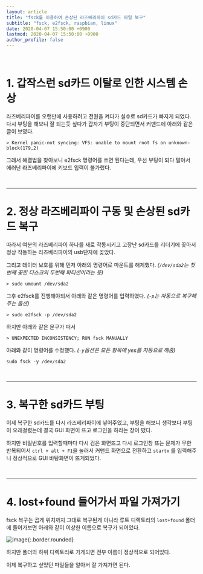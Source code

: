 ```yaml
---
layout: article
title: "fsck를 이용하여 손상된 라즈베리파이 sd카드 파일 복구"
subtitle: "fsck, e2fsck, raspbian, linux"
date: 2020-04-07 15:50:00 +0900
lastmod: 2020-04-07 15:50:00 +0900
author_profile: false
---
```


<br>

# 1. 갑작스런 sd카드 이탈로 인한 시스템 손상

라즈베리파이를 오랜만에 사용하려고 전원을 켜다가 실수로 sd카드가 빠지게 되었다. 다시 부팅을 해보니 잘 되는듯 싶다가 갑자기 부팅이 중단되면서 커맨드에 아래와 같은 글이 보였다.

```
> Kernel panic-not syncing: VFS: unable to mount root fs on unknown-block(179,2)
```

그래서 해결법을 찾아보니 e2fsck 명령어를 쓰면 된다는데, 우선 부팅이 되다 말아서 에러난 라즈베리파이에 키보드 입력이 불가했다.

<br>

---

# 2. 정상 라즈베리파이 구동 및 손상된 sd카드 복구

따라서 여분의 라즈베리파이 하나를 새로 작동시키고 고장난 sd카드를 리더기에 꽂아서 정상 작동하는 라즈베리파이의 usb단자에 꽂았다.

그리고 데이터 보호를 위해 먼저 아래의 명령어로 마운트를 해제했다. *(`/dev/sda2`는 첫번째 꽂힌 디스크의 두번째 파티션이라는 뜻)*

```
> sudo umount /dev/sda2
```

그후 e2fsck를 진행해야되서 아래와 같은 명령어를 입력하였다. *(`-p`는 자동으로 복구해주는 옵션)*

```
> sudo e2fsck -p /dev/sda2
```

하지만 아래와 같은 문구가 떠서

```
> UNEXPECTED INCONSISTENCY; RUN fsck MANUALLY
```

아래와 같이 명령어를 수정했다. *(`-y`옵션은 모든 항목에 yes를 자동으로 해줌)*

```
sudo fsck -y /dev/sda2
```

<br>

---

# 3. 복구한 sd카드 부팅

이제 복구한 sd카드를 다시 라즈베리파이에 넣어주었고, 부팅을 해보니 생각보다 부팅이 오래걸렸는데 결국 GUI 화면이 뜨고 로그인을 하라는 창이 떴다.

하지만 비밀번호를 입력할때마다 다시 검은 화면뜨고 다시 로그인창 뜨는 문제가 무한 반복되어서 `ctrl + alt + F1`을 눌러서 커맨드 화면으로 전환하고 `startx` 를 입력해주니 정상적으로 GUI 바탕화면이 뜨게되었다.

<br>

---

# 4. lost+found 들어가서 파일 가져가기

fsck 복구는 곱게 위치까지 그대로 복구된게 아니라 루트 디렉토리의 `lost+found` 폴더에 들어가보면 아래와 같이 이상한 이름으로 복구가 되어있다.

![image](https://user-images.githubusercontent.com/59393359/78643209-da67b280-78ee-11ea-86d9-d8b4c34f5180.png){:.border.rounded}

하지만 폴더의 하위 디렉토리로 가게되면 전부 이름이 정상적으로 되어있다.

이제 복구하고 싶었던 파일들을 알아서 잘 가져가면 된다.

<br><br><br><br>